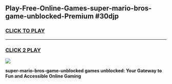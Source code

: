 
## Play-Free-Online-Games-super-mario-bros-game-unblocked-Premium #30djp
<h3>
<a href="https://premium.freeplayer.one?title=super-mario-bros-game-unblocked&ref=8M">CLICK TO PLAY</a></h3>
<hr>

<h3>
<a href="https://premium.freeplayer.one?title=super-mario-bros-game-unblocked&ref=8M">CLICK 2 PLAY</a>
  
</h3>

<a href="https://premium.freeplayer.one?title=super-mario-bros-game-unblocked&ref=8M"><img src="https://clearcache.store/games.png"></a>


**super-mario-bros-game-unblocked games unblocked: Your Gateway to Fun and Accessible Online Gaming**
